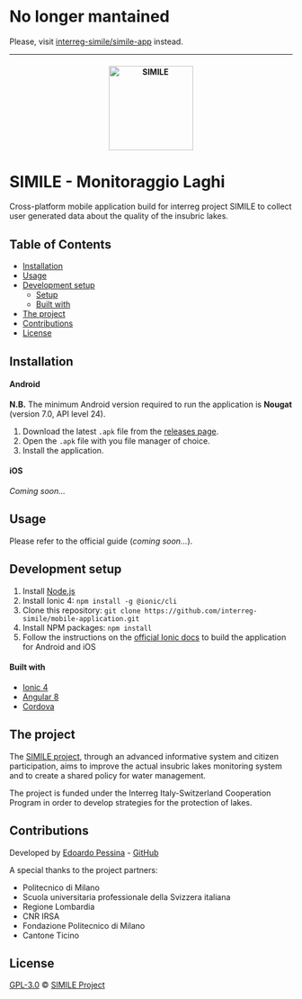 # No longer mantained

Please, visit [interreg-simile/simile-app](https://github.com/interreg-simile/simile-app) instead.

***

<h4 align="center">
<img src="https://raw.githubusercontent.com/interreg-simile/mobile-application/master/docs/media/logo.png" width="150" alt="SIMILE">
</h4>

# SIMILE - Monitoraggio Laghi

Cross-platform mobile application build for interreg project SIMILE to collect user generated
data about the quality of the insubric lakes.


## Table of Contents

- [Installation](#installation)
- [Usage](#usage)
- [Development setup](#development-setup)
    - [Setup](#setup)
    - [Built with](#built-with)
- [The project](#the-project)
- [Contributions](#contributions)
- [License](#license)


## Installation

#### Android 

**N.B.** The minimum Android version required to run the application is **Nougat** (version 7.0, API
level 24).

1. Download the latest ```.apk``` file from the [releases page](https://github.com/interreg-simile/mobile-application/releases).
2. Open the ```.apk``` file with you file manager of choice.
3. Install the application.

#### iOS

*Coming soon...*


## Usage

Please refer to the official guide (*coming soon...*).


## Development setup

1. Install [Node.js](https://nodejs.org/it/download/)
1. Install Ionic 4: ```npm install -g @ionic/cli```
1. Clone this repository: ```git clone https://github.com/interreg-simile/mobile-application.git``` 
1. Install NPM packages: ```npm install```
1. Follow the instructions on the [official Ionic docs](https://ionicframework.com/docs/) to build the application for Android and iOS

#### Built with

- [Ionic 4](https://ionicframework.com/)
- [Angular 8](https://angular.io/)
- [Cordova](https://cordova.apache.org/)

## The project

The [SIMILE project](https://progetti.interreg-italiasvizzera.eu/it/b/78/sistemainformativoperilmonitoraggiointegratodeilaghiinsubriciedeiloroe), 
through an advanced informative system and citizen participation, aims to improve the actual insubric lakes monitoring
system and to create a shared policy for water management. 

The project is funded under the Interreg Italy-Switzerland Cooperation Program in order to develop strategies for the
protection of lakes.


## Contributions

Developed by [Edoardo Pessina](mailto:edoardopessina@yahoo.it) - [GitHub](https://github.com/epessina)

A special thanks to the project partners:

- Politecnico di Milano
- Scuola universitaria professionale della Svizzera italiana
- Regione Lombardia
- CNR IRSA
- Fondazione Politecnico di Milano
- Cantone Ticino


## License

[GPL-3.0](https://choosealicense.com/licenses/gpl-3.0) © [SIMILE Project](mailto:interreg-simile@polimi.it)
